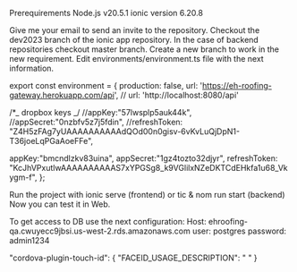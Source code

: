 Prerequirements Node.js v20.5.1 ionic version 6.20.8

Give me your email to send an invite to the repository. Checkout the dev2023 branch of the
ionic app repository. In the case of backend repositories checkout master branch. Create a
new branch to work in the new requirement. Edit environments/environment.ts file with the
next information.

export const environment = { production: false, url:
'https://eh-roofing-gateway.herokuapp.com/api', // url: 'http://localhost:8080/api'

/\*_ dropbox keys _/ //appKey:"57lwsplp5auk44k", //appSecret:"0nzbfv5z7j5fdin",
//refreshToken: "Z4H5zFAg7yUAAAAAAAAAAdQOd00n0gisv-6vKvLuQjDpN1-T36joeLqPGaAoeFFe",

appKey:"bmcndlzkv83uina", appSecret:"1gz4tozto32djyr", refreshToken:
"KcJhVPxutlwAAAAAAAAAAS7xYPGSg8_k9VGlilxNZeDKTCdEHkfa1u68_Vkygm-f", };

Run the project with ionic serve (frontend) or tic & nom run start (backend) Now you can
test it in Web.

To get access to DB use the next configuration: Host:
ehroofing-qa.cwuyecc9jbsi.us-west-2.rds.amazonaws.com user: postgres password: admin1234

"cordova-plugin-touch-id": { "FACEID_USAGE_DESCRIPTION": " " }
